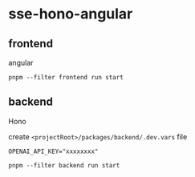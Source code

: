 # sse-hono-angular

## frontend

angular

```
pnpm --filter frontend run start
```

## backend

Hono

create `<projectRoot>/packages/backend/.dev.vars` file

```env
OPENAI_API_KEY="xxxxxxxx"
```

```
pnpm --filter backend run start
```
